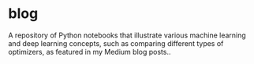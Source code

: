 # blog
A repository of Python notebooks that illustrate various machine learning and deep learning concepts, such as comparing different types of optimizers, as featured in my Medium blog posts..
